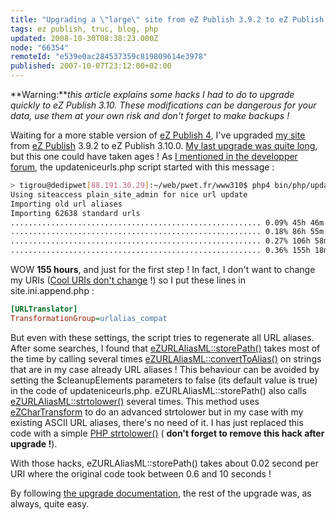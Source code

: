 ```yaml
---
title: "Upgrading a \"large\" site from eZ Publish 3.9.2 to eZ Publish 3.10"
tags: ez publish, truc, blog, php
updated: 2008-10-30T08:38:23.000Z
node: "66354"
remoteId: "e539e0ac284537359c819809614e3978"
published: 2007-10-07T23:12:00+02:00
---
```





**Warning:***this article explains some hacks I had to do to upgrade quickly to eZ Publish 3.10. These modifications can be dangerous for your data, use them at your own risk and don't forget to make backups !*


Waiting for a more stable version of [eZ Publish 4](/post/ez-publish-4-alpha-1-et-beaucoup-d-autres-choses), I've upgraded [my site]() from [eZ Publish](/tag/ez-publish) 3.9.2 to eZ Publish 3.10.0. [My last upgrade was quite long](/post/migration-vers-ez-publish-3-9-2), but this one could have taken ages ! As [I mentioned in the developper forum](http://ez.no/developer/forum/developer/upgrade_to_3_10), the updateniceurls.php script started with this message :

``` bash
> tigrou@dedipwet[88.191.30.29]:~/web/pwet.fr/www310$ php4 bin/php/updateniceurls.php -s plain_site_admin
Using siteaccess plain_site_admin for nice url update
Importing old url aliases
Importing 62638 standard urls
........................................................ 0.09% 45h 46m 8s
........................................................ 0.18% 86h 55m 44s
........................................................ 0.27% 106h 58m 2s
........................................................ 0.36% 155h 18m 55s
```


WOW **155 hours**, and just for the first step ! In fact, I don't want to change my URIs ([Cool URIs don't change](http://www.w3.org/Provider/Style/URI) !) so I put these lines in site.ini.append.php :

``` ini
[URLTranslator]
TransformationGroup=urlalias_compat
```


But even with these settings, the script tries to regenerate all URL aliases. After some searches, I found that [eZURLAliasML::storePath()](http://pubsvn.ez.no/doxygen/trunk/html/ezurlaliasml_8php-source.html#l00398) takes most of the time by calling several times [eZURLAliasML::convertToAlias()](http://pubsvn.ez.no/doxygen/trunk/html/classeZURLAliasML.html#7aead06b05ea3a05b244efdb9b7e9c88) on strings that are in my case already URL aliases ! This behaviour can be avoided by setting the $cleanupElements parameters to false (its default value is true) in the code of updateniceurls.php. eZURLAliasML::storePath() also calls [eZURLAliasML::strtolower()](http://pubsvn.ez.no/doxygen/trunk/html/classeZURLAliasML.html#f01f6ed69e4767806676e69e1ffa4a73) several times. This method uses [eZCharTransform](http://pubsvn.ez.no/doxygen/trunk/html/classeZCharTransform.html) to do an advanced strtolower but in my case with my existing ASCII URL aliases, there's no need of it. I has just replaced this code with a simple [PHP strtolower()](http://fr.php.net/strtolower) ( **don't forget to remove this hack after upgrade !**).


With those hacks, eZURLAliasML::storePath() takes about 0.02 second per URI where the original code took between 0.6 and 10 seconds !


By following [the upgrade documentation](http://ez.no/doc/ez_publish/upgrading/upgrading_to_3_10/from_3_9_x_to_3_10_0), the rest of the upgrade was, as always, quite easy.


